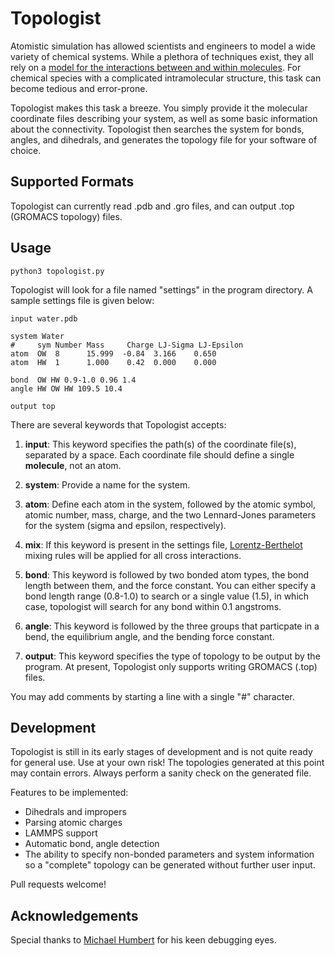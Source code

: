 Topologist
==========

Atomistic simulation has allowed scientists and engineers to model a wide variety of chemical systems. While a plethora of techniques exist, they all rely on a <a href="http://en.wikipedia.org/wiki/Force_field_(chemistry)" target="_blank">model for the interactions between and within molecules</a>.  For chemical species with a complicated intramolecular structure, this task can become tedious and error-prone.

Topologist makes this task a breeze. You simply provide it the molecular coordinate files describing your system, as well as some basic information about the connectivity. Topologist then searches the system for bonds, angles, and dihedrals, and generates the topology file for your software of choice.

Supported Formats
----------------

Topologist can currently read .pdb and .gro files, and can output .top (GROMACS topology) files. 

Usage
------

	python3 topologist.py

Topologist will look for a file named "settings" in the program directory. A sample settings file is given below:

	input water.pdb

	system Water
	#     sym Number Mass     Charge LJ-Sigma LJ-Epsilon
	atom  OW  8      15.999  -0.84  3.166    0.650
	atom  HW  1      1.000    0.42  0.000    0.000
	
	bond  OW HW 0.9-1.0 0.96 1.4
	angle HW OW HW 109.5 10.4

	output top

There are several keywords that Topologist accepts:

1. **input**: This keyword specifies the path(s) of the coordinate file(s), separated by a space. Each coordinate file should define a single **molecule**, not an atom. 

2. **system**: Provide a name for the system.

3. **atom**: Define each atom in the system, followed by the atomic symbol, atomic number, mass, charge, and the two Lennard-Jones parameters for the system (sigma and epsilon, respectively).

4. **mix**: If this keyword is present in the settings file, <a href="http://www.sklogwiki.org/SklogWiki/index.php/Combining_rules#Lorentz-Berthelot_rules" target="_blank">Lorentz-Berthelot</a> mixing rules will be applied for all cross interactions.

4. **bond**: This keyword is followed by two bonded atom types, the bond length between them, and the force constant. You can either specify a bond length range (0.8-1.0) to search or a single value (1.5), in which case, topologist will search for any bond within 0.1 angstroms. 

5. **angle**: This keyword is followed by the three groups that particpate in a bend, the equilibrium angle, and the bending force constant.

6. **output**: This keyword specifies the type of topology to be output by the program. At present, Topologist only supports writing GROMACS (.top) files.

You may add comments by starting a line with a single "#" character.

Development
-----------

Topologist is still in its early stages of development and is not quite ready for general use. Use at your own risk! The topologies generated at this point may contain errors. Always perform a sanity check on the generated file. 

Features to be implemented:
* Dihedrals and impropers
* Parsing atomic charges
* LAMMPS support
* Automatic bond, angle detection
* The ability to specify non-bonded parameters and system information so a "complete" topology can be generated without further user input.

Pull requests welcome!

Acknowledgements
----------------

Special thanks to <a href="https://github.com/mike5603" target="_blank">Michael Humbert</a> for his keen debugging eyes.
